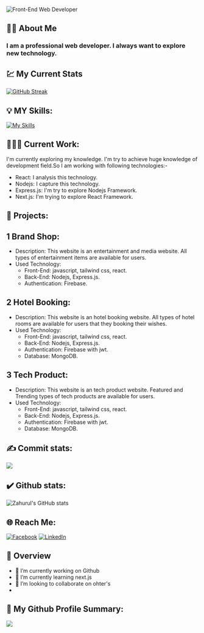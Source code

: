 ![Front-End Web Developer](https://i.ibb.co/4F9YvT2/github-banner.png)

## 🤵🏻 About Me

### I am a professional web developer. I always want to explore new technology.


## 💹 My Current Stats

<a href="https://git.io/streak-stats"><img src="https://github-readme-streak-stats.herokuapp.com?user=zahurul-islam803&theme=monokai-metallian" alt="GitHub Streak" /></a>


## 💡 MY Skills:  

[![My Skills](https://skillicons.dev/icons?i=html,css,tailwind,js,react,nodejs,express)](https://skillicons.dev)

## 👨🏻‍💻 Current Work: 
I'm currently exploring my knowledge. I'm try to achieve huge knowledge of development field.So I am working with following technologies:-

- React: I analysis this technology.
- Nodejs: I capture this technology.
- Express.js: I'm try to explore Nodejs Framework.
- Next.js: I'm trying to explore React Framework.

## 🚀 Projects: 

## 1 Brand Shop: 
- Description: This website is an entertainment and media website. All types of entertainment items are available for users.
- Used Technology: 
  - Front-End: javascript, tailwind css, react.
  - Back-End: Nodejs, Express.js.
  - Authentication: Firebase.

## 2 Hotel Booking: 
- Description: This website is an hotel booking website. All types of hotel rooms  are available for users that they booking their wishes.
- Used Technology: 
  - Front-End: javascript, tailwind css, react.
  - Back-End: Nodejs, Express.js.
  - Authentication: Firebase with jwt.
  - Database: MongoDB.

## 3 Tech Product: 
- Description: This website is an tech product website. Featured and Trending types of tech products are available for users.
- Used Technology: 
  - Front-End: javascript, tailwind css, react.
  - Back-End: Nodejs, Express.js.
  - Authentication: Firebase with jwt.
  - Database: MongoDB.

## ✍ Commit stats:
![](http://github-profile-summary-cards.vercel.app/api/cards/productive-time?username=zahurul-islam803&theme=material_palenight&utcOffset=6)


## ✔️ Github stats:

![Zahurul's GitHub stats](https://github-readme-stats.vercel.app/api?username=zahurul-islam803&show_icons=true&theme=material-palenight) 


## 🌐 Reach Me:
[![Facebook](https://img.shields.io/badge/Facebook-%231877F2.svg?logo=Facebook&logoColor=white)](https://facebook.com/https://www.facebook.com/zahurulislam.niloy) [![LinkedIn](https://img.shields.io/badge/LinkedIn-%230077B5.svg?logo=linkedin&logoColor=white)](https://linkedin.com/in/https://www.linkedin.com/in/zahurul-islams/)  


## 👀 Overview

- 🔭 I’m currently working on Github 
- 🌱 I’m currently learning next.js 
- 👯 I’m looking to collaborate on ohter's
- 

## 📝 My Github Profile Summary:
![](http://github-profile-summary-cards.vercel.app/api/cards/profile-details?username=zahurul-islam803&theme=material_palenight)
